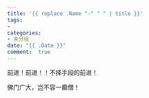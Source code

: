 ```yaml
---
title: '{{ replace .Name "-" " " | title }}'
tags: 
-
categories: 
- 未分组
date: "{{ .Date }}"
comment:  true    
---
```


前进！前进！！不择手段的前进！

佛门广大，岂不容一癫僧！

<!--more-->